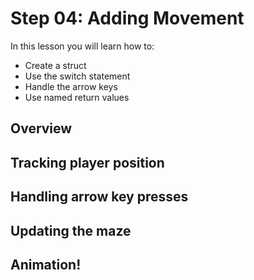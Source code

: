 # Step 04: Adding Movement

In this lesson you will learn how to:

- Create a struct
- Use the switch statement
- Handle the arrow keys
- Use named return values

## Overview

## Tracking player position

## Handling arrow key presses

## Updating the maze

## Animation!